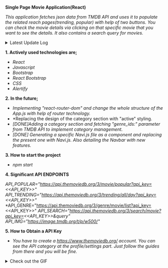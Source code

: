 **Single Page Movie Application(React)**

*This application fetches json data from TMDB API and uses it to populate the related reach pages(trending, popular) with help of two buttons. You can check the movie details via clicking on that specific movie that you want to see the details. It also contains a search query for movies.*

<details>
 <summary>Latest Update Log</summary>

**December 4, 2022 Update**

- *[Added]Specific navigation bar javascript file generated and implemented to the project in order to improve the readability of the code.*
- *[Added]Searching with no input will get an alert to the screen thanks to alertify.*
- *[Fixed]The button called "Popular" which is located at navigation bar no longer refresh the page when clicked.*
- *[Fixed]The search function no longer crash the page when user don't enter an input.(empty input issue)*

**December 5, 2022 Update**

- *[Added]Instead of "Alertify", application is using "react-toastify" to improve the visual quality of the project.*
- *[Added]Implemented a category section that will help you to filter movies by their categories.*
- *[Fixed]Further optimizations in order to acquire a responsive design.(not all of them.)

</details>

**1. Actively used technologies are;**

- *React*
- *Javascript*
- *Bootstrap*
- *React Bootstrap*
- *CSS*
- *Alertify*

**2. In the future;**

- *Implementing "react-router-dom" and change the whole structure of the App.js with help of router technology.*
- *Replacing the design of the category section with "active" styling.
- *[DONE]Adding a category section and fetching "genre_ids:" parameter from TMDB API to implement category management.*
- *[DONE] Generating a specific Navi.js file as a component and replacing the present one with Navi.js. Also detailing the Navbar with new features.*

**3. How to start the project**

- *npm start*

**4. Significant API ENDPOINTS**

*API_POPULAR="https://api.themoviedb.org/3/movie/popular?api_key=<<API_KEY>>"*
*API_TRENDING="https://api.themoviedb.org/3/trending/all/day?api_key=<<API_KEY>>"*
*API_GENRE="https://api.themoviedb.org/3/genre/movie/list?api_key=<<API_KEY>>"
*API_SEARCH="https://api.themoviedb.org/3/search/movie?api_key=<<API_KEY>>&query"*
*API_IMG="https://image.tmdb.org/t/p/w500/"*

**5. How to Obtain a API Key**
- *You have to create a https://www.themoviedb.org/ account. You can see the API category at the profile/settings part. Just follow the guides from there and you will be fine.*

<details>
 <summary>Check out the GIF</summary>
 
![page](https://user-images.githubusercontent.com/32496821/205059369-679f0bb4-2b4c-48d1-a607-10d63c0848c5.gif)
![details](https://user-images.githubusercontent.com/32496821/205059390-589a5e06-61b4-478d-b9da-a33cafccb68e.gif)
![search](https://user-images.githubusercontent.com/32496821/205059398-e4d7f563-ef39-4d50-80d2-083f5c7cfdd4.gif)
![notfound](https://user-images.githubusercontent.com/32496821/205059412-f57bbc3f-08d5-4427-85d0-564ea3802f71.gif)

</details>


